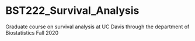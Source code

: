 # BST222_Survival_Analysis
Graduate course on survival analysis at UC Davis through the department of Biostatistics Fall 2020
